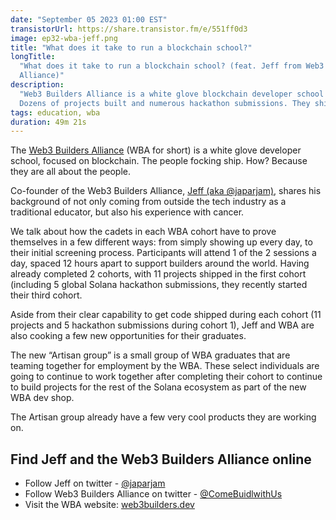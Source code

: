 ```yaml
---
date: "September 05 2023 01:00 EST"
transistorUrl: https://share.transistor.fm/e/551ff0d3
image: ep32-wba-jeff.png
title: "What does it take to run a blockchain school?"
longTitle:
  "What does it take to run a blockchain school? (feat. Jeff from Web3 Builders
  Alliance)"
description:
  "Web3 Builders Alliance is a white glove blockchain developer school house.
  Dozens of projects built and numerous hackathon submissions. They ship!"
tags: education, wba
duration: 49m 21s
---
```


The [Web3 Builders Alliance](https://web3builders.dev/) (WBA for short) is a
white glove developer school, focused on blockchain. The people focking ship.
How? Because they are all about the people.

Co-founder of the Web3 Builders Alliance,
[Jeff (aka @japarjam)](https://twitter.com/japarjam), shares his background of
not only coming from outside the tech industry as a traditional educator, but
also his experience with cancer.

We talk about how the cadets in each WBA cohort have to prove themselves in a
few different ways: from simply showing up every day, to their initial screening
process. Participants will attend 1 of the 2 sessions a day, spaced 12 hours
apart to support builders around the world. Having already completed 2 cohorts,
with 11 projects shipped in the first cohort (including 5 global Solana
hackathon submissions, they recently started their third cohort.

Aside from their clear capability to get code shipped during each cohort (11
projects and 5 hackathon submissions during cohort 1), Jeff and WBA are also
cooking a few new opportunities for their graduates.

The new “Artisan group” is a small group of WBA graduates that are teaming
together for employment by the WBA. These select individuals are going to
continue to work together after completing their cohort to continue to build
projects for the rest of the Solana ecosystem as part of the new WBA dev shop.

The Artisan group already have a few very cool products they are working on.

## Find Jeff and the Web3 Builders Alliance online

- Follow Jeff on twitter - [@japarjam](https://twitter.com/japarjam)
- Follow Web3 Builders Alliance on twitter -
  [@ComeBuidlwithUs](https://twitter.com/ComeBuidlwithUs)
- Visit the WBA website: [web3builders.dev](https://web3builders.dev/)
